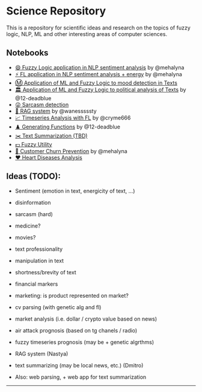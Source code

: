 # Science Repository

This is a repository for scientific ideas and research on the topics of fuzzy logic, NLP, ML and other interesting areas of computer sciences.

## Notebooks

- [😄 Fuzzy Logic application in NLP sentiment analysis](/src/semantic_fuzzy.ipynb) by @mehalyna
- [⚡ FL application in NLP sentiment analysis + energy](/src/semantic_two_dim.ipynb) by @mehalyna
- [Ⓜ️ Application of ML and Fuzzy Logic to mood detection in Texts](/src/semantic_fuzzy_ml.ipynb)
- [🏛️ Application of ML and Fuzzy Logic to political analysis of Texts](/src/political-nlp.ipynb) by @12-deadblue
- [😜 Sarcasm detection](/src/sarcasm_detection.ipynb)
- [🤖 RAG system](/src/rag.ipynb) by @wanesssssty
- [📈 Timeseries Analysis with FL](/src/time_series.ipynb) by @cryme666
- [♟️ Generating Functions](/src/generating-functions.ipynb) by @12-deadblue
- [✂️ Text Summarization (TBD)](/src/summarization.ipynb)
- [💵 Fuzzy Utility](/src/fuzzy-utility.ipynb)
- [🏃 Customer Churn Prevention](/src/churn-retail.ipynb) by @mehalyna
- [❤️ Heart Diseases Analysis](/src/medical-prediction.ipynb)


## Ideas (TODO):

- Sentiment (emotion in text, energicity of text, ...)
- disinformation  
- sarcasm (hard)
- medicine?
- movies?
- text professionality 
- manipulation in text 
- shortness/brevity of text 
- financial markers 
- marketing: is product represented on market?
- cv parsing (with genetic alg and fl) 

- market analysis (i.e. dollar / crypto value based on news)
- air attack prognosis (based on tg chanels / radio)
- fuzzy timeseries prognosis (may be + genetic algrthms)
- RAG system (Nastya)

- text summarizing (may be local news, etc.) (Dmitro)
- Also: web parsing, + web app for text summarization 

---